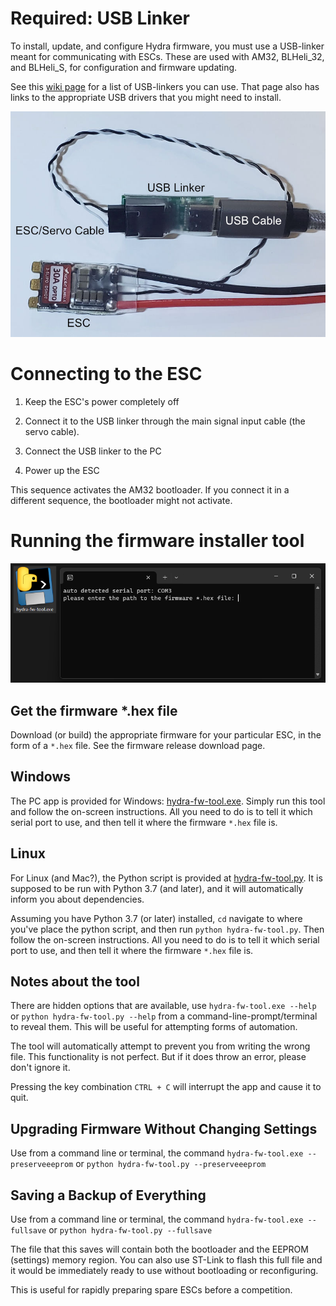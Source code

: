 # Required: USB Linker

To install, update, and configure Hydra firmware, you must use a USB-linker meant for communicating with ESCs. These are used with AM32, BLHeli_32, and BLHeli_S, for configuration and firmware updating.

See this [wiki page](../../../wiki/USB-Linker) for a list of USB-linkers you can use. That page also has links to the appropriate USB drivers that you might need to install.

![](imgs/usblinkerconnection.jpg)

# Connecting to the ESC

 1. Keep the ESC's power completely off
 
 2. Connect it to the USB linker through the main signal input cable (the servo cable).
 
 3. Connect the USB linker to the PC

 4. Power up the ESC

This sequence activates the AM32 bootloader. If you connect it in a different sequence, the bootloader might not activate.

# Running the firmware installer tool

![](imgs/fwinstalltool.png)

## Get the firmware *.hex file

Download (or build) the appropriate firmware for your particular ESC, in the form of a `*.hex` file. See the firmware release download page.

## Windows

The PC app is provided for Windows: [hydra-fw-tool.exe](../tools/dist/hydra-fw-tool.exe). Simply run this tool and follow the on-screen instructions. All you need to do is to tell it which serial port to use, and then tell it where the firmware `*.hex` file is.

## Linux

For Linux (and Mac?), the Python script is provided at [hydra-fw-tool.py](../tools/hydra-fw-tool.py). It is supposed to be run with Python 3.7 (and later), and it will automatically inform you about dependencies.

Assuming you have Python 3.7 (or later) installed, `cd` navigate to where you've place the python script, and then run `python hydra-fw-tool.py`. Then follow the on-screen instructions. All you need to do is to tell it which serial port to use, and then tell it where the firmware `*.hex` file is.

## Notes about the tool

There are hidden options that are available, use `hydra-fw-tool.exe --help` or `python hydra-fw-tool.py --help` from a command-line-prompt/terminal to reveal them. This will be useful for attempting forms of automation.

The tool will automatically attempt to prevent you from writing the wrong file. This functionality is not perfect. But if it does throw an error, please don't ignore it.

Pressing the key combination `CTRL + C` will interrupt the app and cause it to quit.

## Upgrading Firmware Without Changing Settings

Use from a command line or terminal, the command `hydra-fw-tool.exe --preserveeeprom` or `python hydra-fw-tool.py --preserveeeprom`

## Saving a Backup of Everything

Use from a command line or terminal, the command `hydra-fw-tool.exe --fullsave` or `python hydra-fw-tool.py --fullsave`

The file that this saves will contain both the bootloader and the EEPROM (settings) memory region. You can also use ST-Link to flash this full file and it would be immediately ready to use without bootloading or reconfiguring.

This is useful for rapidly preparing spare ESCs before a competition.

